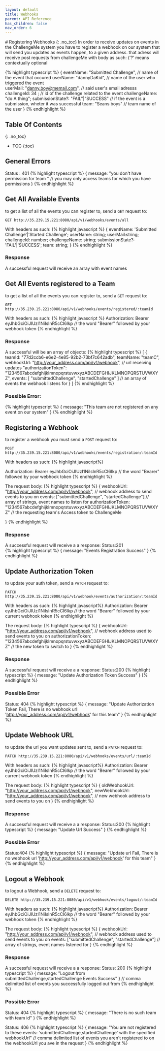 ```yaml
---
layout: default
title: Webhooks
parent: API Reference
has_children: false
nav_order: 6
---
```

<link rel='stylesheet' href='teams.css'>
# Registering Webhooks
{: .no_toc}
In order to receive updates on events in the ChallengeMe system you have to register a webhook on our system that will send you updates as events happen, to a given address.  
that adress will receive post requests from challengeMe with body as such: ('?' means contextually optional  

{% highlight typescript %}
{
  eventName: "Submitted Challenge", // name of the event that occured
  userName: "dannyDaKid", // name of the user who triggered the event  
  userMail: "danny.boy@memail.com", // said user's email adresss 
  challengeId: 34 ; // id of the challenge related to the event
  challengeName: "do A thing";
  submissionState?: "FAIL"|"SUCCESS" // if the event is a submission, wheter it was successful 
  team: "Seans boys" // team name of the user
}
{% endhighlight %}

## Table Of Contents
{: .no_toc}
- TOC
{:toc}




## General Errors
Status : 401
{% highlight typescript %}
{
    message: "you don't have permission for team <teamId>" // you may only access teams for which you have permissions
}
{% endhighlight %}
## Get All Available Events 
to get a list of all the events you can register to, send a `GET` request to:
```
GET http://35.239.15.221:8080/api/v1/webhooks/events/all
```
With headers as such: 
{% highlight javascript %}
{
      eventName: 'Submitted Challenge'|'Started Challenge';
      userName: string;
      userMail:string;
      challengeId: number;
      challengeName: string;
      submissionState?: 'FAIL'|'SUCCESS';
      team: string;
    }
{% endhighlight %}

### Response
A successful request will receive an array with event names


## Get All Events registered to a Team 
to get a list of all the events you can register to, send a `GET` request to:
```
GET http://35.239.15.221:8080/api/v1/webhooks/events/registered/:teamId
```
With headers as such: 
{% highlight javascript %}
Authorization: Bearer eyJhbGciOiJIUzI1NiIsInR5cCI6Ikp // the word "Bearer" followed by your webhook token
{% endhighlight %}

### Response
A successful will be an array of objects:
{% highlight typescript %}
[
    {
        teamId: "77d2ccb6-e6e2-4e85-92b2-73bf7c642adb", 
        teamName: "teamC",
        webhookUrl: "http://your_address.com/api/v1/webhook", // url receiving updates
        "authorizationToken": "1234567abcdefghijklmnopqrstuvwxyzABCDEFGHIJKLMNOPQRSTUVWXYZ", 
        events: [
            "submittedChallenge",
            "startedChallenge"
        ] // an array of events the webhook listens for
    }
]
{% endhighlight %}

### Possible Error:
{% highlight typescript %}
{
    message: "This team are not registered on any event on our system"
}
{% endhighlight %}


## Registering a Webhook
to register a webhook you must send a `POST` request to:
```
POST http://35.239.15.221:8080/api/v1/webhooks/events/registration/:teamId
```
With headers as such: 
{% highlight javascript%}

Authorization: Bearer eyJhbGciOiJIUzI1NiIsInR5cCI6Ikp // the word "Bearer" followed by your webhook token
{% endhighlight %}

The request body:
{% highlight typescript %}
{
    webhookUrl: "http://your_address.com/api/v1/webhook", 
    // webhook address to send events to you on
    events: ["submittedChallenge", "startedChallenge"],// array of strings, event names to listen for
    authorizationToken: "1234567abcdefghijklmnopqrstuvwxyzABCDEFGHIJKLMNOPQRSTUVWXYZ" 
    // the requesting team's Access token to ChallengeMe

}
{% endhighlight %}

### Response
A successful request will receive a a response:
Status:201  
{% highlight typescript %}
{
    message: "Events Registration Success"
}
{% endhighlight %}

## Update Authorization Token
to update your auth token, send a `PATCH` request to:
```
PATCH http://35.239.15.221:8080/api/v1/webhook/events/authorization/:teamId
```
With headers as such: 
{% highlight javascript%}
Authorization: Bearer eyJhbGciOiJIUzI1NiIsInR5cCI6Ikp // the word "Bearer" followed by your current webhook token
{% endhighlight %}

The request body:
{% highlight typescript %}
{
    webhookUrl: "http://your_address.com/api/v1/webhook", // webhook address used to send events to you on
    authorizationToken: "1234567abcdefghijklmnopqrstuvwxyzABCDEFGHIJKLMNOPQRSTUVWXYZ" // the new token to switch to
}
{% endhighlight %}

### Response
A successful request will receive a a response:
Status:200
{% highlight typescript %}
{
    message: "Update Authorization Token Success"
}
{% endhighlight %}

### Possible Error
Status: 404
{% highlight typescript %}
{
    message: "Update Authorization Token Fail, There is no webhook url 'http://your_address.com/api/v1/webhook' for this team"
}
{% endhighlight %}

## Update Webhook URL
to update the url you want updates sent to, send a `PATCH` request to:
```
PATCH http://35.239.15.221:8080/api/v1/webhooks/events/url/:teamId
```
With headers as such: 
{% highlight javascript%}
Authorization: Bearer eyJhbGciOiJIUzI1NiIsInR5cCI6Ikp // the word "Bearer" followed by your current webhook token
{% endhighlight %}

The request body:
{% highlight typescript %}
{
    oldWebhookUrl: "http://your_address.com/api/v1/webhook",
    newWebhookUrl: "http://your_address.com/api/v1/webhook", // new webhook address to send events to you on
}
{% endhighlight %}

### Response
A successful request will receive a a response:
Status:200
{% highlight typescript %}
{
    message: "Update Url Success"
}
{% endhighlight %}

### Possible Error
Status:404
{% highlight typescript %}
{
    message: "Update url Fail, There is no webhook url 'http://your_address.com/api/v1/webhook' for this team"
}
{% endhighlight %}



## Logout a Webhook
to logout a Webhook, send a `DELETE` request to:
```
DELETE http://35.239.15.221:8080/api/v1/webhook/events/logout/:teamId
```
With headers as such: 
{% highlight javascript%}
Authorization: Bearer eyJhbGciOiJIUzI1NiIsInR5cCI6Ikp // the word "Bearer" followed by your webhook token
{% endhighlight %}

The request body:
{% highlight typescript %}
{
    webhookUrl: "http://your_address.com/api/v1/webhook", // webhook address used to send events to you on
    events: ["submittedChallenge", "startedChallenge"] 
    // array of strings, event names listened for
}
{% endhighlight %}


### Response
A successful request will receive a a response:
Status: 200
{% highlight typescript %}
{
  message: "Logout from submittedChallenge,startedChallenge Events Success"
} // comma delimited list of events you successfully logged out from 
{% endhighlight %}

### Possible Error
Status: 404
{% highlight typescript %}
{
    message: "There is no such team with <wrongTeamId> team id"
}
{% endhighlight %}

Status: 406
{% highlight typescript %}
{
    message: "You are not registered to these events: 'submittedChallenge,startedChallenge' with the specified webhookUrl" 
    // comma delimited list of events you aren't registered to on the webhookUrl you ave in the request
}
{% endhighlight %}
